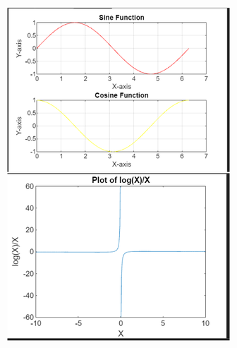 <p>
  <img src="Screenshot 2024-07-06 153114.png">
  <img src="Screenshot 2024-07-06 154329.png">
</p>
